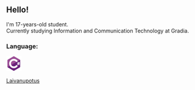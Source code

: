 ## Hello!
I'm 17-years-old student. <br />
Currently studying Information and Communication Technology at Gradia. <br />




<h3 align="left">Language:</h3>
<p align="left"> <a href="https://www.w3schools.com/cs/" target="_blank" rel="noreferrer"> <img src="https://raw.githubusercontent.com/devicons/devicon/master/icons/csharp/csharp-original.svg" alt="csharp" width="40" height="40"/> </a> </p>

[Laivanupotus](https://github.com/Dulme8556/Laivanupotus)
